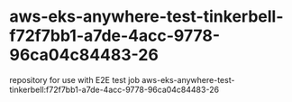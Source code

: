 # aws-eks-anywhere-test-tinkerbell-f72f7bb1-a7de-4acc-9778-96ca04c84483-26
repository for use with E2E test job aws-eks-anywhere-test-tinkerbell:f72f7bb1-a7de-4acc-9778-96ca04c84483-26
